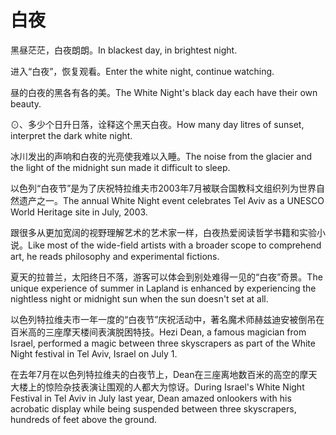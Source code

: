 # 白夜

<p><span class="chinese">黑昼茫茫，白夜朗朗。</span><span class="english">In blackest day, in brightest night.</span></p>

<p><span class="chinese">进入“白夜”，恢复观看。</span><span class="english">Enter the white night, continue watching.</span></p>

<p><span class="chinese">昼的白夜的黑各有各的美。</span><span class="english">The White Night's black day each have their own beauty.</span></p>

<p><span class="chinese">⊙、多少个日升日落，诠释这个黑天白夜。</span><span class="english">How many day litres of sunset, interpret the dark white night.</span></p>

<p><span class="chinese">冰川发出的声响和白夜的光亮使我难以入睡。</span><span class="english">The noise from the glacier and the light of the midnight sun made it difficult to sleep.</span></p>

<p><span class="chinese">以色列“白夜节”是为了庆祝特拉维夫市2003年7月被联合国教科文组织列为世界自然遗产之一。</span><span class="english">The annual White Night event celebrates Tel Aviv as a UNESCO World Heritage site in July, 2003.</span></p>

<p><span class="chinese">跟很多从更加宽阔的视野理解艺术的艺术家一样，白夜热爱阅读哲学书籍和实验小说。</span><span class="english">Like most of the wide-field artists with a broader scope to comprehend art, he reads philosophy and experimental fictions.</span></p>

<p><span class="chinese">夏天的拉普兰，太阳终日不落，游客可以体会到别处难得一见的“白夜”奇景。</span><span class="english">The unique experience of summer in Lapland is enhanced by experiencing the nightless night or midnight sun when the sun doesn't set at all.</span></p>

<p><span class="chinese">以色列特拉维夫市一年一度的“白夜节”庆祝活动中，著名魔术师赫兹迪安被倒吊在百米高的三座摩天楼间表演脱困特技。</span><span class="english">Hezi Dean, a famous magician from Israel, performed a magic between three skyscrapers as part of the White Night festival in Tel Aviv, Israel on July 1.</span></p>

<p><span class="chinese">在去年7月在以色列特拉维夫的白夜节上，Dean在三座离地数百米的高空的摩天大楼上的惊险杂技表演让围观的人都大为惊讶。</span><span class="english">During Israel's White Night Festival in Tel Aviv in July last year, Dean amazed onlookers with his acrobatic display while being suspended between three skyscrapers, hundreds of feet above the ground.</span></p>

